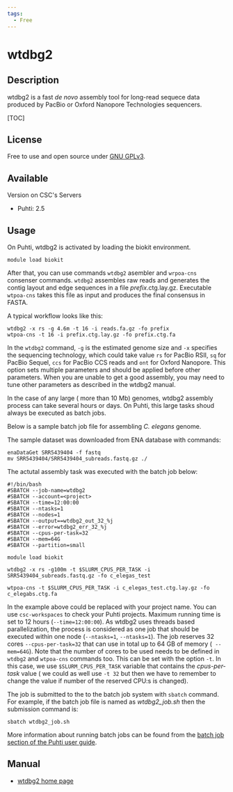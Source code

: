 ```yaml
---
tags:
  - Free
---
```


# wtdbg2

## Description

wtdbg2 is a fast _de novo_ assembly tool for long-read sequece data produced by PacBio or Oxford Nanopore Technologies sequencers.

[TOC]

## License

Free to use and open source under [GNU GPLv3](https://www.gnu.org/licenses/gpl-3.0.html).

## Available

Version on CSC's Servers

-   Puhti: 2.5

## Usage

On Puhti, wtdbg2 is activated by loading the biokit environment.

```text
module load biokit
```

After that, you can use commands `wtdbg2` asembler and `wrpoa-cns` consenser commands. `wtdbg2` assembles raw reads and generates the contig layout and edge sequences in a file _prefix_.ctg.lay.gz. Executable `wtpoa-cns` takes this file as input and produces the final consensus in FASTA. 


A typical workflow looks like this:

```text 
wtdbg2 -x rs -g 4.6m -t 16 -i reads.fa.gz -fo prefix
wtpoa-cns -t 16 -i prefix.ctg.lay.gz -fo prefix.ctg.fa
```

In the `wtdbg2` command, `-g` is the estimated genome size and `-x` specifies the sequencing technology, which could take value `rs` for PacBio RSII, `sq` for PacBio Sequel, `ccs` for PacBio CCS reads and `ont` for Oxford Nanopore. This option sets multiple parameters and should be applied before other parameters. When you are unable to get a good assembly, you may need to tune other parameters as described in the wtdbg2 manual.

In the case of any large ( more than 10 Mb) genomes,  wtdbg2 assembly process can take several hours or days. On Puhti, this large tasks shoud always be executed as batch jobs.

Below is a sample batch job file for assembling _C. elegans_ genome. 

The sample dataset was downloaded from ENA database with commands:

```text
enaDataGet SRR5439404 -f fastq
mv SRR5439404/SRR5439404_subreads.fastq.gz ./
```

The actutal assembly task was executed with the batch job below:

```text
#!/bin/bash
#SBATCH --job-name=wtdbg2
#SBATCH --account=<project>
#SBATCH --time=12:00:00
#SBATCH --ntasks=1
#SBATCH --nodes=1
#SBATCH --output==wtdbg2_out_32_%j
#SBATCH --error=wtdbg2_err_32_%j
#SBATCH --cpus-per-task=32
#SBATCH --mem=64G
#SBATCH --partition=small

module load biokit

wtdbg2 -x rs -g100m -t $SLURM_CPUS_PER_TASK -i SRR5439404_subreads.fastq.gz -fo c_elegas_test

wtpoa-cns -t $SLURM_CPUS_PER_TASK -i c_elegas_test.ctg.lay.gz -fo c_elegabs.ctg.fa
```
In the example above _<project>_ could be replaced with your project name. You can use `csc-workspaces` to check your Puhti projects. Maximum running time is set to 12 hours (`--time=12:00:00`). As wtdbg2 uses threads based parallelization, the process is considered as one job that should be executed within one node (`--ntasks=1`, `--ntasks=1`). The job reserves 32 cores `--cpus-per-task=32` that can use in total up to 64 GB of memory  (` --mem=64G`). Note that the number of cores to be used needs to be defined in `wtdbg2` and `wtpoa-cns` commands too. This can be set with the option `-t`. In this case, we use `$SLURM_CPUS_PER_TASK` variable that contains the _cpus-per-task_  value ( we could as well use `-t 32` but then we have to remember to change the value if number of the reserved CPU:s is changed).

The job is submitted to the to the batch job system with `sbatch` command. For example, if the batch job
file is named as _wtdbg2_job.sh_ then the submission command is: 
```text
sbatch wtdbg2_job.sh 
```
More information about running batch jobs can be found from the [batch job section of the Puhti user guide](../computing/running/getting-started.md).



## Manual

*   [wtdbg2 home page](https://github.com/ruanjue/wtdbg2)





